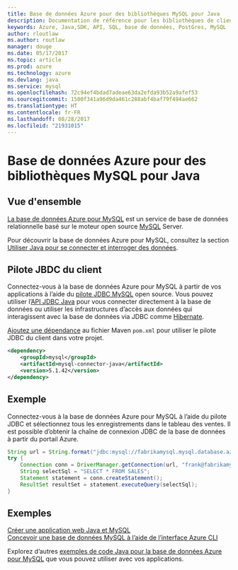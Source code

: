 ```yaml
---
title: Base de données Azure pour des bibliothèques MySQL pour Java
description: Documentation de référence pour les bibliothèques de client Java pour les bases de données Azure pour MySQL
keywords: Azure, Java,SDK, API, SQL, base de données, PostGres, MySQL
author: rloutlaw
ms.author: routlaw
manager: douge
ms.date: 05/17/2017
ms.topic: article
ms.prod: azure
ms.technology: azure
ms.devlang: java
ms.service: mysql
ms.openlocfilehash: 72c94ef4bdad7adeae63da2efda93b52a9afef53
ms.sourcegitcommit: 1500f341a96d9da461c288abf4baf79f494ae662
ms.translationtype: HT
ms.contentlocale: fr-FR
ms.lasthandoff: 08/28/2017
ms.locfileid: "21931015"
---
```

# <a name="azure-database-for-mysql-libraries-for-java"></a>Base de données Azure pour des bibliothèques MySQL pour Java

## <a name="overview"></a>Vue d'ensemble

[La base de données Azure pour MySQL](/azure/sql-database/sql-database-technical-overview) est un service de base de données relationnelle basé sur le moteur open source [MySQL](https://www.mysql.com/) Server. 

Pour découvrir la base de données Azure pour MySQL, consultez la section [Utiliser Java pour se connecter et interroger des données](/azure/mysql/connect-java).

## <a name="client-jbdc-driver"></a>Pilote JBDC du client

Connectez-vous à la base de données Azure pour MySQL à partir de vos applications à l’aide du [pilote JDBC MySQL](https://dev.mysql.com/downloads/connector/j/) open source. Vous pouvez utiliser l’[API JDBC Java](https://docs.oracle.com/javase/8/docs/technotes/guides/jdbc/) pour vous connecter directement à la base de données ou utiliser les infrastructures d’accès aux données qui interagissent avec la base de données via JDBC comme [Hibernate](http://hibernate.org/).

[Ajoutez une dépendance](https://maven.apache.org/guides/getting-started/index.html#How_do_I_use_external_dependencies) au fichier Maven `pom.xml` pour utiliser le pilote JDBC du client dans votre projet.  

```XML
<dependency>
    <groupId>mysql</groupId>
    <artifactId>mysql-connector-java</artifactId>
    <version>5.1.42</version>
</dependency>
```   

## <a name="example"></a>Exemple

Connectez-vous à la base de données Azure pour MySQL à l’aide du pilote JDBC et sélectionnez tous les enregistrements dans le tableau des ventes. Il est possible d’obtenir la chaîne de connexion JDBC de la base de données à partir du portail Azure.

```java
String url = String.format("jdbc:mysql://fabrikamysql.mysql.database.azure.com:3306/fabrikamdb?verifyServerCertificate=true&useSSL=true&requireSSL=false");
try {
    Connection conn = DriverManager.getConnection(url, "frank@fabrikamysql", "aBcDeFgHiJkL");
    String selectSql = "SELECT * FROM SALES";
    Statement statement = conn.createStatement();
    ResultSet resultSet = statement.executeQuery(selectSql);
}
```

## <a name="samples"></a>Exemples

[Créer une application web Java et MySQL](/azure/app-service-web/app-service-web-tutorial-java-mysql)   
[Concevoir une base de données MySQL à l’aide de l’interface Azure CLI](/azure/mysql/tutorial-design-database-using-cli)   

Explorez d’autres [exemples de code Java pour la base de données Azure pour MySQL](https://azure.microsoft.com/resources/samples/?platform=java&term=mysql) que vous pouvez utiliser avec vos applications.
